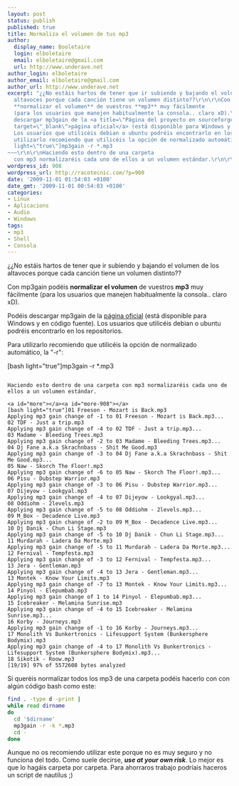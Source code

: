 ```yaml
---
layout: post
status: publish
published: true
title: Normaliza el volumen de tus mp3
author:
  display_name: Booletaire
  login: elboletaire
  email: elboletaire@gmail.com
  url: http://www.underave.net
author_login: elboletaire
author_email: elboletaire@gmail.com
author_url: http://www.underave.net
excerpt: "¿¿No estáis hartos de tener que ir subiendo y bajando el volumen de los
  altavoces porque cada canción tiene un volumen distinto??\r\n\r\nCon mp3gain podéis
  **normalizar el volumen** de vuestros **mp3** muy fácilmente
  (para los usuarios que manejen habitualmente la consola.. claro xD).\r\n\r\nPodéis
  descargar mp3gain de la <a title=\"Página del proyecto en sourceforge\" href=\"http://sourceforge.net/projects/mp3gain/\"
  target=\"_blank\">página oficial</a> (está disponible para Windows y en código fuente).
  Los usuarios que utilicéis debian o ubuntu podréis encontrarlo en los repositorios.\r\n\r\nPara
  utilizarlo recomiendo que utilicéis la opción de normalizado automático, la \"-r\":\r\n\r\n[bash
  light=\"true\"]mp3gain -r *.mp3
~~~\r\n\r\nHaciendo esto dentro de una carpeta
  con mp3 normalizaréis cada uno de ellos a un volumen estándar.\r\n\r\n"
wordpress_id: 908
wordpress_url: http://racotecnic.com/?p=908
date: '2009-11-01 01:54:03 +0100'
date_gmt: '2009-11-01 00:54:03 +0100'
categories:
- Linux
- Aplicacions
- Audio
- Windows
tags:
- mp3
- Shell
- Consola
---
```


¿¿No estáis hartos de tener que ir subiendo y bajando el volumen de los altavoces porque cada canción tiene un volumen distinto??

Con mp3gain podéis **normalizar el volumen** de vuestros **mp3** muy fácilmente (para los usuarios que manejen habitualmente la consola.. claro xD).

Podéis descargar mp3gain de la <a title="Página del proyecto en sourceforge" href="http://sourceforge.net/projects/mp3gain/" target="_blank">página oficial</a> (está disponible para Windows y en código fuente). Los usuarios que utilicéis debian o ubuntu podréis encontrarlo en los repositorios.

Para utilizarlo recomiendo que utilicéis la opción de normalizado automático, la "-r":

[bash light="true"]mp3gain -r *.mp3
~~~

Haciendo esto dentro de una carpeta con mp3 normalizaréis cada uno de ellos a un volumen estándar.

<a id="more"></a><a id="more-908"></a>
[bash light="true"]01 Freeson - Mozart is Back.mp3
Applying mp3 gain change of -1 to 01 Freeson - Mozart is Back.mp3...
02 TDF - Just a trip.mp3
Applying mp3 gain change of -4 to 02 TDF - Just a trip.mp3...
03 Madame - Bleeding Trees.mp3
Applying mp3 gain change of -2 to 03 Madame - Bleeding Trees.mp3...
04 Dj Fane a.k.a Skrachnbass - Shit Me Good.mp3
Applying mp3 gain change of -3 to 04 Dj Fane a.k.a Skrachnbass - Shit Me Good.mp3...
05 Naw - Skorch The Floor!.mp3
Applying mp3 gain change of -6 to 05 Naw - Skorch The Floor!.mp3...
06 Pisu - Dubstep Warrior.mp3
Applying mp3 gain change of -3 to 06 Pisu - Dubstep Warrior.mp3...
07 Dijeyow - Lookgyal.mp3
Applying mp3 gain change of -4 to 07 Dijeyow - Lookgyal.mp3...
08 Oddiohm - 2levels.mp3
Applying mp3 gain change of -5 to 08 Oddiohm - 2levels.mp3...
09 M_Box - Decadence Live.mp3
Applying mp3 gain change of -2 to 09 M_Box - Decadence Live.mp3...
10 Dj Danik - Chun Li Stage.mp3
Applying mp3 gain change of -5 to 10 Dj Danik - Chun Li Stage.mp3...
11 Murdarah - Ladera Da Morte.mp3
Applying mp3 gain change of -5 to 11 Murdarah - Ladera Da Morte.mp3...
12 Fernival - Tempfesta.mp3
Applying mp3 gain change of -3 to 12 Fernival - Tempfesta.mp3...
13 Jera - Gentleman.mp3
Applying mp3 gain change of -4 to 13 Jera - Gentleman.mp3...
13 Montek - Know Your Limits.mp3
Applying mp3 gain change of -7 to 13 Montek - Know Your Limits.mp3...
14 Pinyol - Elepumbab.mp3
Applying mp3 gain change of 1 to 14 Pinyol - Elepumbab.mp3...
15 Icebreaker - Melamina Sunrise.mp3
Applying mp3 gain change of -4 to 15 Icebreaker - Melamina Sunrise.mp3...
16 Korby - Journeys.mp3
Applying mp3 gain change of -1 to 16 Korby - Journeys.mp3...
17 Monolith Vs Bunkertronics - Lifesupport System (Bunkersphere Bodymix).mp3
Applying mp3 gain change of -4 to 17 Monolith Vs Bunkertronics - Lifesupport System (Bunkersphere Bodymix).mp3...
18 Sikotik - Roow.mp3
[19/19] 97% of 5572608 bytes analyzed
~~~

Si queréis normalizar todos los mp3 de una carpeta podéis hacerlo con con algún código bash como este:
~~~bash
find . -type d -print |
while read dirname
do
  cd '$dirname'
  mp3gain -r -k *.mp3
  cd -
done
~~~

Aunque no os recomiendo utilizar este porque no es muy seguro y no funciona del todo. Como suele decirse, <b><em>use at your own risk</em></b>. Lo mejor es que lo hagáis carpeta por carpeta. Para ahorraros trabajo podríais haceros un script de nautilus ;)
